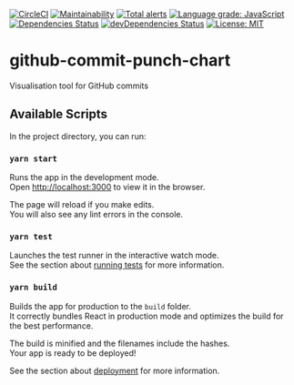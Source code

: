 [![CircleCI](https://circleci.com/gh/slaweet/github-commit-punch-chart.svg?style=shield)](https://circleci.com/gh/slaweet/github-commit-punch-chart)
[![Maintainability](https://api.codeclimate.com/v1/badges/b8558fe125761efc8eae/maintainability)](https://codeclimate.com/github/slaweet/github-commit-punch-chart/maintainability)
[![Total alerts](https://img.shields.io/lgtm/alerts/g/slaweet/github-commit-punch-chart.svg?logo=lgtm&logoWidth=18)](https://lgtm.com/projects/g/slaweet/github-commit-punch-chart/alerts/)
[![Language grade: JavaScript](https://img.shields.io/lgtm/grade/javascript/g/slaweet/github-commit-punch-chart.svg?logo=lgtm&logoWidth=18)](https://lgtm.com/projects/g/slaweet/github-commit-punch-chart/context:javascript)
[![Dependencies Status](https://david-dm.org/slaweet/github-commit-punch-chart/status.svg)](https://david-dm.org/slaweet/github-commit-punch-chart)
[![devDependencies Status](https://david-dm.org/slaweet/github-commit-punch-chart/dev-status.svg)](https://david-dm.org/slaweet/github-commit-punch-chart?type=dev)
[![License: MIT](https://img.shields.io/badge/License-MIT-yellow.svg)](https://opensource.org/licenses/MIT)

# github-commit-punch-chart

Visualisation tool for GitHub commits

## Available Scripts

In the project directory, you can run:

### `yarn start`

Runs the app in the development mode.<br />
Open [http://localhost:3000](http://localhost:3000) to view it in the browser.

The page will reload if you make edits.<br />
You will also see any lint errors in the console.

### `yarn test`

Launches the test runner in the interactive watch mode.<br />
See the section about [running tests](https://facebook.github.io/create-react-app/docs/running-tests) for more information.

### `yarn build`

Builds the app for production to the `build` folder.<br />
It correctly bundles React in production mode and optimizes the build for the best performance.

The build is minified and the filenames include the hashes.<br />
Your app is ready to be deployed!

See the section about [deployment](https://facebook.github.io/create-react-app/docs/deployment) for more information.
